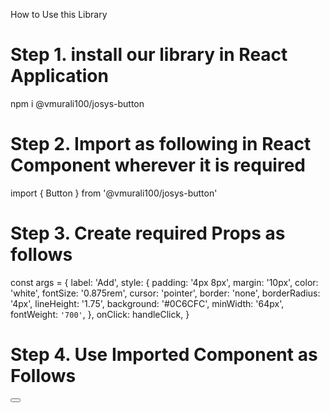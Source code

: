 How to Use this Library 

# Step 1.  install our library in React Application
npm i @vmurali100/josys-button

# Step 2. Import  as following in React Component wherever it is required

import { Button } from '@vmurali100/josys-button'

# Step 3. Create required Props as follows 

 const args = {
    label: 'Add',
    style: {
      padding: '4px 8px',
      margin: '10px',
      color: 'white',
      fontSize: '0.875rem',
      cursor: 'pointer',
      border: 'none',
      borderRadius: '4px',
      lineHeight: '1.75',
      background: '#0C6CFC',
      minWidth: '64px',
      fontWeight: `'700'`,
    },
    onClick: handleClick,
  }

  # Step 4. Use Imported Component as Follows

  <Button label={args.label} style={args.style} onClick={args.onClick} />
